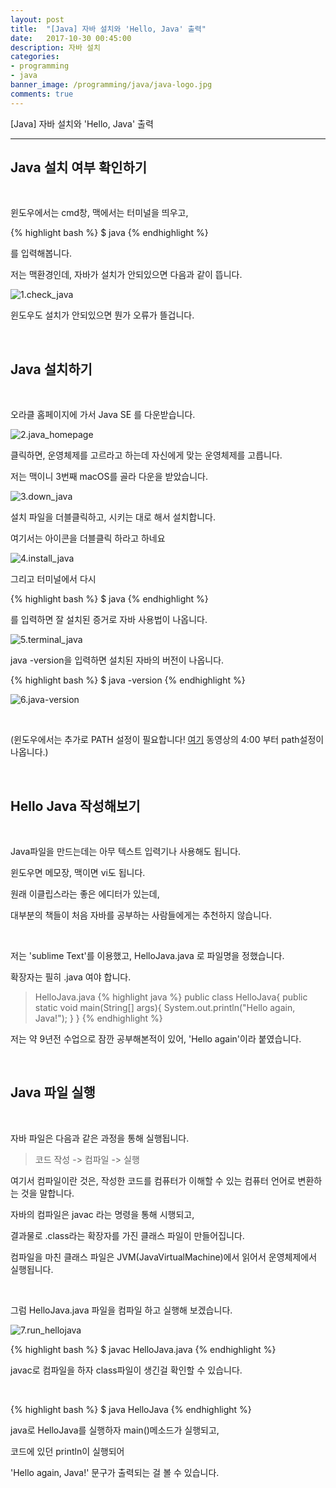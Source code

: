 ```yaml
---
layout: post
title:  "[Java] 자바 설치와 'Hello, Java' 출력"
date:   2017-10-30 00:45:00
description: 자바 설치
categories:
- programming
- java
banner_image: /programming/java/java-logo.jpg
comments: true
---
```


[Java] 자바 설치와 'Hello, Java' 출력

---

## Java 설치 여부 확인하기

<br>

윈도우에서는 cmd창, 맥에서는 터미널을 띄우고,

{% highlight bash %}
$ java
{% endhighlight %}

를 입력해봅니다.

저는 맥환경인데, 자바가 설치가 안되있으면 다음과 같이 뜹니다.

![1.check_java](https://lh3.googleusercontent.com/9GiyAuJ0_pLEV4XsXvi4FpENbUmc4Q8KVeI6FICXFZlslIloAkMTqKvSF1Iw8iXAmvM5ciysTUtlQZIwwJmFQtaffZJ3zYG-IKNAHuormhOJcUbbwe_otzfxL-JTNv9leYIyBAQRLTEoG1XTGMyU1NtGvGJsITWITiauokWNXICKtvylCqYua6Jy0ChIQRZ4qH2bvNI-ntIkvPx3DNrC1xHSu7VZb8aS4wlGKrvKHa2ZNrS2rO3vM9jch5oSMeFsTYKjcaUWvs3y9VhCVgewzKHe7XfE3Dwht0fu9dsuEPuIW43wXpwTXuwayubK2VLAKG5-drPC9rkbQqtc91F5Mxr1xJHB2RfGMi5q4L9I05m42H3vm4gy9enU_ZFdDe6jCD7SOQA1_tRbjpRQhEat1pG8UD6S0SWVdV0NRSZSO3VGmk8PeQQkXun0ONXA3FteOFPnZQmnNH2BxgTnR-TxTUWD1kg1pnINoIMeEm5DNGCBIzkf_N0mEMhE0TvPFGIE3oHwXdGN8kXpzGWrqVPzWUswX0KU42K-F72lM-kVnyqSWJFhRmaVO47EC6TofsUuhqmAH4pD9SvtxlDr7G0X0dEs7JZ-LVmrc7i63QSKMA=w1138-h724-no)

윈도우도 설치가 안되있으면 뭔가 오류가 뜰겁니다.

<br>

## Java 설치하기

<br>

오라클 홈페이지에 가서 Java SE 를 다운받습니다.

![2.java_homepage](https://lh3.googleusercontent.com/3Qh1n_kRmVcDteu1uR31MRLKRF-cR8Mft8PciwNm-vB6RcyIZ1H8hPF5t61PSeL8yTVn3s-Azj3E2fOOXzGprADLNFqZ25kVsXRrxkGma7h_L8Y9G91lHmHnGSwBRzn8sx67o_O7UiAnQAzBhppyyNpFYtoD5DBePpqNXxuLiIqoGOHZy-IC10f8dI2MqiBB4y2Ki_cRSEeNKKMh8XoLsVZjYxq1VN8AMO2M6eo1H8gqFUtG6XIW0ytDsCL5U1z0peioQ-2YSPCrx2neYo6c7pcDsbV8dwjHyUH0Sh2mW4-uEhfVDFNfXnDG4fwaLDDknbP_2IBZqrCD13Mr05K4oplnL6A5o9gO7vr6p_2JsE7nvXRUFuVpCq7rnUlmdZKkDhMhn0u_44ojC_5FRqFL-tT8_fry1MBhDhX5AhxJIl0o1mldFxaogLBonwlR54ML6bE1sMj_06Dnl--_Relvvxtlkg3PoIXzcYf92LqqqTGNbtstO8NgVwDohqfvyMBCrKLdDOaJtoYrISmHp755NTmCFMGBzKaa5_rjlpdfDZU94AtphrfYur7FcBueos9MhGMF1aq5Dg0e_s9TOnPcgtK5ydsYdYVQegOjjVgjjQ=w634-h405-no)

클릭하면, 운영체제를 고르라고 하는데 자신에게 맞는 운영체제를 고릅니다.

저는 맥이니 3번째 macOS를 골라 다운을 받았습니다.

![3.down_java](https://lh3.googleusercontent.com/6DbH5DSpnK1j9nC41lKCET_0NIQDgahLq7ldJyXO3U_ipfqEOwBU8DWorrafOGetWij4i8wpccksfsapNJp2OZkNGITKB7eGaWzyXYcgU0PJbvlUL1DJLlvUifYwQMKKpbiviT7YZEakbjFtHHmBo6n00z4jmkF-fwR0kKczNl2svx42G0FrtyTw1d9bD4_9V_QBjWtnlHDcRzTGHgLSKG66EHcCA7XDQpVnZ3SvObKh52S_O55DstZ7IUaAjiH4IA4Je274pcnftVdk-vRY2x4U42Qd0r6LAcffcTW5AkVjZTTbTk1xd_qmt4H7dITuF5625OOsJTAJvMsmrXH14crsQukmRaEMvsV9ldu6tskeYC5oCzXnJUG54Hz3st4h4hW6sd06IUlr_Z9ngs7VBaCRujy2Dxqga3RODm7mxUJvlZbtvLIfsOx9GWQpuodu_aCsIbXB6Mf76h8utohaMPUMwQfI8-Vx0Y_TgDOJfxTZs7oB2r8GijCiU_n-VK6j2MgoT0Bx8CaI445_g-WSB2_hA5yk0FNNQbEazGMXvSw6rmzsyCxqkIdfPiGImSovirNOt298W3HHfstDW4RV0al9a2iEs9XD-5Ns7qwcMQ=w2282-h1458-no)

설치 파일을 더블클릭하고, 시키는 대로 해서 설치합니다.

여기서는 아이콘을 더블클릭 하라고 하네요

![4.install_java](https://lh3.googleusercontent.com/qKSxHMgy7NXiohfsxL1JMfKQpKb1_KDx-vq8nMPacYeGwt6pod2EwOtjprilNQO620_qLX71nbPEU3WncJoLWsMj1DVwIgnDe9KbNEV4wck1Sbpw6YRLxNFKWrDMvhsN7qCPpktwt5YWi4rem_VnicEw7erpao_vcBhfRL2FoJtW0gvxhpGfVsNLOtWjf2sJQr4muC3RCiBEI_csjw6ncMXogS0EbWzho8kMTA-SA-G4aQQUepZ97pifwtkDvgVAxWr-Mnfg-z5SVPJ9zgPraIG5fDpwTMvhFMQAIDRYoLgJwr7FoxVHTHRJVDmjrkvqNwVNedC_EnZdvkuXLLtMj9b7x5WeJTleH6ucSEsahJsA8uTFEq4rcfXH4s9rY3tvvMAPPtCgxigCHYSJkqZRoNkEzDN7W7l3Bdj_4c11h_PkTSw7go63YbHuTJ3JUnC8iA9fCbg2M-hyys5Y3_HY-csxmBv-IBvMIn4EorMU_uDvWpyjcHhgYbS5DpMPZBKkqbmZ6RPFh7IsrKuclp_9eFeK1prlRiDuaaUgp-mKfN0y1M2Pcc8fuwRm-pudGCCykqLt4Sxr4MVal7bDHzaj7lIoeEs47A9xx4tePGkl5g=w1128-h910-no)

그리고 터미널에서 다시

{% highlight bash %}
$ java
{% endhighlight %}

를 입력하면 잘 설치된 증거로 자바 사용법이 나옵니다.

![5.terminal_java](https://lh3.googleusercontent.com/bNLMH-NqRxRmV39kQ0OmvSEWbIeEKtZggaqgDz442j0YXMRvqj6NpZjIGLFESuMN4NUGB1dEBSkxKZajtTu9gCL8k2sMRTO9s4w92OlAK7d_dj35XlxYky1XRTnFgRAKokz5vyybhh-9V-ivD3n0XCYsEKd5pgcKkpMgTZQfYthZoUiCbkUWBe1YJccbxdqcUkbgdTJa7kQRmm2Tjnch723X2gnMnGb2GV4Y3YsKHG9sTVcz4zqb4DMWC_FAYqYi6NqWnh53sHnOjc17Um0yv1KaAbWvuHQvRd4wCNsCrtwJLVnD8CikZKGQHcR9DwjMQsItMAI_hX6i8f3c8ZOwjipw4hic_x75Cl8CBomgognnxf4kWopy1v3Q-8vVIYo6CCSOELeQnzvk5E5T1uiB299HxFQZ1nWnMgyhVRYUtLNFKeVyv1oK2Pa0NZN93A52KdUP3csVyX2hyXYW09BakufEpza9IPcHWIqNoDUSFb30fg861QJr4Kk7Y_7l7wBBCw9HxQncDPof9dZ-gXGCei2e2oex8ddgJWeKoBhfDjUOZTsOmwEeUqcY3pp-GmeFV_C9RtR13Yecz6FrCVyEaMZvw2_4LUB91MUhPa3lCA=w1686-h1292-no)

java -version을 입력하면 설치된 자바의 버전이 나옵니다.

{% highlight bash %}
$ java -version
{% endhighlight %}

![6.java-version](https://lh3.googleusercontent.com/YcGfD66TN_Ca_2XK2FpZm9Ny-R9P7LEeY6h4dew7rv_RsuRouE7--e9r39w-QLRnCaVgWbg8RxGxSCv78GmOWOzpBXbJY5kofYshg2fitHms2MqYys5wZvxQeNmIuSS0uLq6SRrI_ENsS2eFBGA0s0OAkFuLhIglbEXA9XaxpfdDHmC40aeG1gdWbQJNx6qvf0SBkU85ozmi9X76YEqH6ChvrAOSX7fdsQuyja6LzVakHXZCDXDLE_PJtbCzcGpQgTIhp5yV-qTC8Z8aC8neufMu8xoGd5JhuMS1YueXi_cM4_aqf9MifkbJQa9y23GSKUA1TwL8orxkgR01j_NGh6b7-dDvd3UnrsBl3MywiRiaangtm_t46U3i8pcqhIf6QIhfA1eHcGyW70HLK_pd3yMiXklVr6xriCwGk54SVlUfA5SaO1rk5DhuVQpwg_iPnZLD0hx5V1d8I97Vjju4WpT9FjRZXvB81WlZu9bNiYin33JG8NSgv_t60fmcCz16RmYSrauN4YgUB0xTbye34uO7n6hFy-YwA_zUIPnrx536bMbOzkSJZYdw6xBjF5WbtrKbMoDGSSFX4ahm76bQhDkYDcZ51pg9Rifo7B8ZvA=w1294-h564-no)

<br>

(윈도우에서는 추가로 PATH 설정이 필요합니다! [여기](https://opentutorials.org/module/516/5556) 동영상의 4:00 부터 path설정이 나옵니다.)

<br>


## Hello Java 작성해보기

<br>

Java파일을 만드는데는 아무 텍스트 입력기나 사용해도 됩니다.

윈도우면 메모장, 맥이면 vi도 됩니다.

원래 이클립스라는 좋은 에디터가 있는데,

대부분의 책들이 처음 자바를 공부하는 사람들에게는 추천하지 않습니다.

<br>

저는 'sublime Text'를 이용했고, HelloJava.java 로 파일명을 정했습니다.

확장자는 필히 .java 여야 합니다.

>HelloJava.java
{% highlight java %}
public class HelloJava{
	public static void main(String[] args){
		System.out.println("Hello again, Java!");
	}
}
{% endhighlight %}

저는 약 9년전 수업으로 잠깐 공부해본적이 있어, 'Hello again'이라 붙였습니다.

<br>

## Java 파일 실행

<br>

자바 파일은 다음과 같은 과정을 통해 실행됩니다.

> 코드 작성 -> 컴파일 -> 실행

여기서 컴파일이란 것은, 작성한 코드를 컴퓨터가 이해할 수 있는 컴퓨터 언어로 변환하는 것을 말합니다.

자바의 컴파일은 javac 라는 명령을 통해 시행되고,

결과물로 .class라는 확장자를 가진 클래스 파일이 만들어집니다.

컴파일을 마친 클래스 파일은 JVM(JavaVirtualMachine)에서 읽어서 운영체제에서 실행됩니다.

<br>

그럼 HelloJava.java 파일을 컴파일 하고 실행해 보겠습니다.

![7.run_hellojava](https://lh3.googleusercontent.com/xweaVfnJG6x5iS_oPzpjjjfHjlaqeR2WapZZ6CGRcT_557uduXJMZR_cjT-wtU5lr-_kVNA8PzwyEUMtRlEHdBABAgXcfjAViRtukW3fE3BFo_ozTd6BYLQULhpsrBM1XelEWxOA8QTehPsHns-i_QZpztRvyJPr_p5GEMc5wM_1RaCCifL4PTxXOqDWqjvCjdXRCCmYJwRNXmoe3vMBMKiJEyUzIHk9s5eDIL2bcVyLHWgW9A0sQ_1h8QN4JJMxZcDNBGeF549k2q_zFoNe3GFC9CmV0d9CKi1r26DW-S38IvITzXcly26hvbqeip71WPT5CtnwrvZSUpUjDY21vvC3em74BJnhthOQtRjwp1nhwZJhATT5B6mLD5zVZJ53-6SJBto0dbN1wUx0WsWptki5ZUW20BXSXNcgHHEUC2CipXPPlVi2CkyyWgZ_NaIEZPCZwUP4HwNa-V0l5DHECHH-Y3dzUBcFHTR_fP3FKbHlZ_oU80-CirD7UQ-nWXEnmt3u26b2jSvTTI9Hh3sO-dxXW8LBOwQ9u0Ajm7sTtlzCJqQ5uTbSMeUmfLu40uolxRD3Oj-lxLMHlniTCKnuMW4Qa-YfbbVdIATQ3pJFtQ=w1364-h816-no)

{% highlight bash %}
$ javac HelloJava.java
{% endhighlight %}

javac로 컴파일을 하자 class파일이 생긴걸 확인할 수 있습니다.

<br>

{% highlight bash %}
$ java HelloJava
{% endhighlight %}

java로 HelloJava를 실행하자 main()메소드가 실행되고,

코드에 있던 println이 실행되어

'Hello again, Java!' 문구가 출력되는 걸 볼 수 있습니다.

